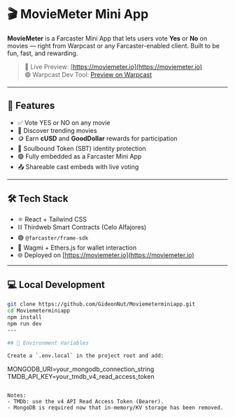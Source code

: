 # 🎬 MovieMeter Mini App

**MovieMeter** is a Farcaster Mini App that lets users vote **Yes** or **No** on movies — right from Warpcast or any Farcaster-enabled client. Built to be fun, fast, and rewarding.

> 🧪 Live Preview: [https://moviemeter.io](https://moviemeter.io)  
> 🟣 Warpcast Dev Tool: [Preview on Warpcast](https://warpcast.com/~/developers/mini-apps/debug)

---

## 🚀 Features

- ✅ Vote YES or NO on any movie
- 🎥 Discover trending movies
- 🪙 Earn **cUSD** and **GoodDollar** rewards for participation
- 🔐 Soulbound Token (SBT) identity protection
- 🟣 Fully embedded as a Farcaster Mini App
- 📤 Shareable cast embeds with live voting

---

## 🛠️ Tech Stack

- ⚛️ React + Tailwind CSS
- ⛓️ Thirdweb Smart Contracts (Celo Alfajores)
- 🟣 `@farcaster/frame-sdk`
- 🔑 Wagmi + Ethers.js for wallet interaction
- 🌐 Deployed on [https://moviemeter.io](https://moviemeter.io)

---

## 💻 Local Development

```bash
git clone https://github.com/GideonNut/Moviemeterminiapp.git
cd Moviemeterminiapp
npm install
npm run dev
---

## 🔧 Environment Variables

Create a `.env.local` in the project root and add:

```
MONGODB_URI=your_mongodb_connection_string
TMDB_API_KEY=your_tmdb_v4_read_access_token
```

Notes:
- TMDb: use the v4 API Read Access Token (Bearer).
- MongoDB is required now that in-memory/KV storage has been removed.

